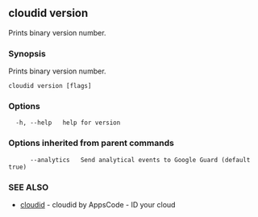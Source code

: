 ## cloudid version

Prints binary version number.

### Synopsis


Prints binary version number.

```
cloudid version [flags]
```

### Options

```
  -h, --help   help for version
```

### Options inherited from parent commands

```
      --analytics   Send analytical events to Google Guard (default true)
```

### SEE ALSO
* [cloudid](cloudid.md)	 - cloudid by AppsCode - ID your cloud

